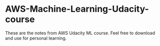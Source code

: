 # AWS-Machine-Learning-Udacity-course
 
These are the notes from AWS Udacity ML course. Feel free to download and use for personal learning.
